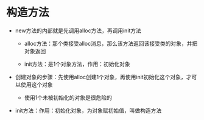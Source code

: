 # 构造方法

* new方法的内部就是先调用alloc方法，再调用init方法

  * alloc方法：那个类接受alloc消息，那么该方法返回该接受类的对象，并把对象返回

  * init方法：是1个对象方法，作用：初始化对象

* 创建对象的步骤：先使用alloc创建1个对象，再使用init初始化这个对象，才可以使用这个对象

  * 使用1个未被初始化的对象是很危险的

* init方法：作用：初始化对象，为对象赋初始值，叫做构造方法





